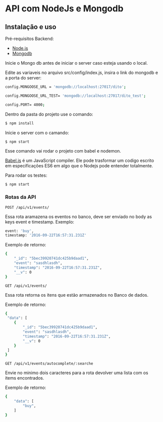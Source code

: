 # API com NodeJs e Mongodb

## Instalação e uso

Pré-requisitos Backend: 
* [Node.js](https://nodejs.org/en/)
* [Mongodb](https://www.mongodb.com/)

Inicie o Mongo db antes de iniciar o server caso esteja usando o local.

Edite as variaveis no arquivo src/config/index.js, insira o link do mongodb e a porta do server:

```sh
config.MONGOOSE_URL = 'mongodb://localhost:27017/dito';

config.MONGOOSE_URL_TEST= 'mongodb://localhost:27017/dito_test';

config.PORT= 4000;
```

Dentro da pasta do projeto use o comando:
```sh
$ npm install 
```
Inicie o server com o camando:
 ```sh
 $ npm start
 ```
Esse comando vai rodar o projeto com babel e nodemon. 

[Babel.js](https://babeljs.io/) é um JavaScript compiler. Ele pode trasformar um codigo escrito em  especificações ES6 em algo que o Nodejs pode entender totalmente.

Para rodar os testes:
 ```sh
 $ npm start
 ```

### Rotas da API

`POST /api/v1/events/`

Essa rota aramazena os eventos no banco, deve ser enviado no body as keys event e timestamp. Exemplo:

```sh
event: 'buy',
timestamp: '2016-09-22T16:57:31.231Z'
```
Exemplo de retorno:
```sh
{
    "_id": "5bec39920741dc425b9daad1",
    "event": "sasdhlasdh",
    "timestamp": "2016-09-22T16:57:31.231Z",
    "__v": 0
}
```  

`GET /api/v1/events/`

Essa rota retorna os itens que estão armazenados no Banco de dados.  

Exemplo de retorno:  

```sh
{
 "data": [
    {
        "_id": "5bec39920741dc425b9daad1",
        "event": "sasdhlasdh",
        "timestamp": "2016-09-22T16:57:31.231Z",
        "__v": 0
    }
 ]
}
```  

`GET /api/v1/events/autocomplete/:searche`  

Envie no minimo dois caracteres para a rota devolver uma lista com os items encontrados.  

Exemplo de retorno:  
```sh
{
    "data": [
        "buy",
    ]
}  
